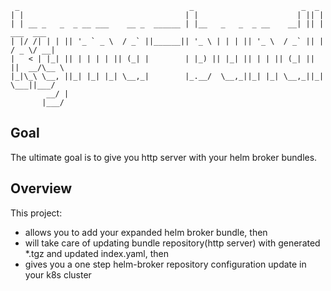 ```
 _                                      _                        _  _            
| |                                    | |                      | || |           
| | __ _   _  _ __ ___    __ _  ______ | |__   _   _  _ __    __| || |  ___  ___ 
| |/ /| | | || '_ ` _ \  / _` ||______|| '_ \ | | | || '_ \  / _` || | / _ \/ __|
|   < | |_| || | | | | || (_| |        | |_) || |_| || | | || (_| || ||  __/\__ \
|_|\_\ \__, ||_| |_| |_| \__,_|        |_.__/  \__,_||_| |_| \__,_||_| \___||___/
        __/ |                                                                    
       |___/  
```                                                                   
## Goal

The ultimate goal is to give you http server with your helm broker bundles.

## Overview

This project:
- allows you to add your expanded helm broker bundle, then
- will take care of updating bundle repository(http server) with generated *.tgz and updated index.yaml, then
- gives you a one step helm-broker repository configuration update in your k8s cluster
